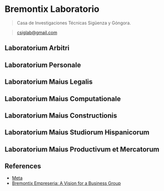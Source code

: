 # Bremontix Laboratorio

> Casa de Investigaciones Técnicas Sigüenza y Góngora.

> csiglab@gmail.com

## Laboratorium Arbitri

## Laboratorium Personale

## Laboratorium Maius Legalis

## Laboratorium Maius Computationale

## Laboratorium Maius Constructionis

## Laboratorium Maius Studiorum Hispanicorum

## Laboratorium Maius Productivum et Mercatorum

## References

- [Meta](https://github.com/csiglab/Meta)
- [Bremontix Empreseria: A Vision for a Business Group](https://github.com/csiglab/Produceologia/tree/main/research/2025-1-GrupoBE)
